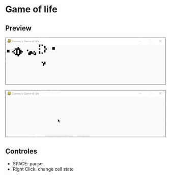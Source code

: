# Game of life

## Preview

![gospers_glider_gun](preview/gospers_glider_gun.gif)

![draw](preview/draw.gif)

## Controles

- SPACE: pause
- Right Click: change cell state
